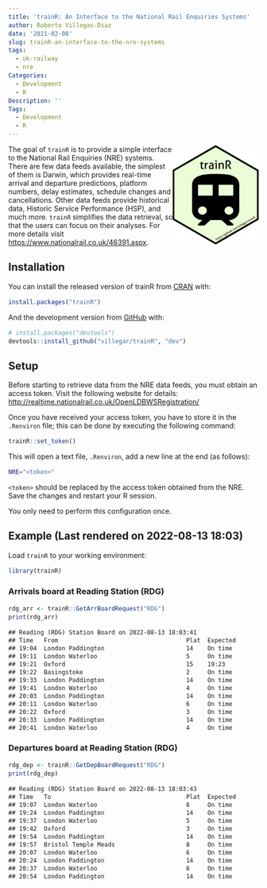 ```yaml
---
title: 'trainR: An Interface to the National Rail Enquiries Systems'
author: Roberto Villegas-Diaz
date: '2021-02-08'
slug: trainR-an-interface-to-the-nre-systems
tags:
  - uk-railway
  - nre
Categories:
  - Development
  - R
Description: ''
Tags:
  - Development
  - R
---
```


<img src="https://raw.githubusercontent.com/villegar/trainR/main/inst/images/logo.png" alt="logo" align="right" height=200px/>

The goal of `trainR` is to provide a simple interface to the 
National Rail Enquiries (NRE) systems. There are few data feeds 
available, the simplest of them is Darwin, which provides real-time 
arrival and departure predictions, platform numbers, delay estimates, 
schedule changes and cancellations. Other data feeds provide historical 
data, Historic Service Performance (HSP), and much more. `trainR` 
simplifies the data retrieval, so that the users can focus on their 
analyses. For more details visit 
https://www.nationalrail.co.uk/46391.aspx.

## Installation

You can install the released version of trainR from [CRAN](https://CRAN.R-project.org) with:

``` r
install.packages("trainR")
```

And the development version from [GitHub](https://github.com/) with:

``` r
# install.packages("devtools")
devtools::install_github("villegar/trainR", "dev")
```

## Setup
Before starting to retrieve data from the NRE data feeds, you must obtain an access token. 
Visit the following website for details: http://realtime.nationalrail.co.uk/OpenLDBWSRegistration/

Once you have received your access token, you have to store it in the `.Renviron` file; this can be 
done by executing the following command:


```r
trainR::set_token()
```

This will open a text file, `.Renviron`, add a new line at the end (as follows):

```bash
NRE="<token>"
```

`<token>` should be replaced by the access token obtained from the NRE. Save the changes and restart 
your R session.

You only need to perform this configuration once.

## Example (Last rendered on 2022-08-13 18:03)

Load `trainR` to your working environment:

```r
library(trainR)
```

### Arrivals board at Reading Station (RDG)


```r
rdg_arr <- trainR::GetArrBoardRequest("RDG")
print(rdg_arr)
```

```
## Reading (RDG) Station Board on 2022-08-13 18:03:41
## Time   From                                    Plat  Expected
## 19:04  London Paddington                       14    On time
## 19:11  London Waterloo                         5     On time
## 19:21  Oxford                                  15    19:23
## 19:22  Basingstoke                             2     On time
## 19:33  London Paddington                       14    On time
## 19:41  London Waterloo                         4     On time
## 20:03  London Paddington                       14    On time
## 20:11  London Waterloo                         6     On time
## 20:22  Oxford                                  3     On time
## 20:33  London Paddington                       14    On time
## 20:41  London Waterloo                         4     On time
```

### Departures board at Reading Station (RDG)


```r
rdg_dep <- trainR::GetDepBoardRequest("RDG")
print(rdg_dep)
```

```
## Reading (RDG) Station Board on 2022-08-13 18:03:43
## Time   To                                      Plat  Expected
## 19:07  London Waterloo                         6     On time
## 19:24  London Paddington                       14    On time
## 19:37  London Waterloo                         5     On time
## 19:42  Oxford                                  3     On time
## 19:54  London Paddington                       14    On time
## 19:57  Bristol Temple Meads                    8     On time
## 20:07  London Waterloo                         6     On time
## 20:24  London Paddington                       14    On time
## 20:37  London Waterloo                         6     On time
## 20:54  London Paddington                       14    On time
```
